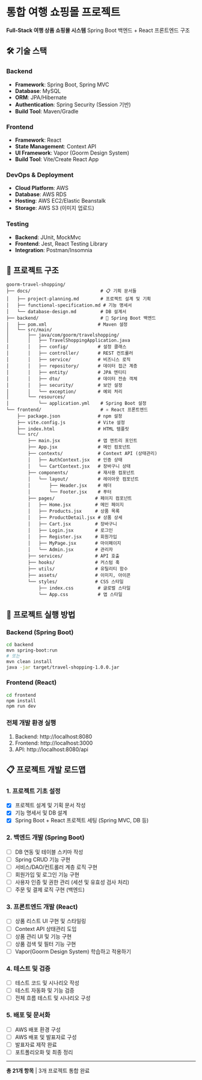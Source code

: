 # 통합 여행 쇼핑몰 프로젝트

**Full-Stack 여행 상품 쇼핑몰 시스템**
Spring Boot 백엔드 + React 프론트엔드 구조

## 🛠 기술 스택

### Backend
- **Framework**: Spring Boot, Spring MVC
- **Database**: MySQL
- **ORM**: JPA/Hibernate
- **Authentication**: Spring Security (Session 기반)
- **Build Tool**: Maven/Gradle

### Frontend
- **Framework**: React
- **State Management**: Context API
- **UI Framework**: Vapor (Goorm Design System)
- **Build Tool**: Vite/Create React App

### DevOps & Deployment
- **Cloud Platform**: AWS
- **Database**: AWS RDS
- **Hosting**: AWS EC2/Elastic Beanstalk
- **Storage**: AWS S3 (이미지 업로드)

### Testing
- **Backend**: JUnit, MockMvc
- **Frontend**: Jest, React Testing Library
- **Integration**: Postman/Insomnia

## 📁 프로젝트 구조

```
goorm-travel-shopping/
├── docs/                          # 📋 기획 문서들
│   ├── project-planning.md        # 프로젝트 설계 및 기획
│   ├── functional-specification.md # 기능 명세서
│   └── database-design.md         # DB 설계서
├── backend/                       # 🌸 Spring Boot 백엔드
│   ├── pom.xml                   # Maven 설정
│   └── src/main/
│       ├── java/com/goorm/travelshopping/
│       │   ├── TravelShoppingApplication.java
│       │   ├── config/           # 설정 클래스
│       │   ├── controller/       # REST 컨트롤러
│       │   ├── service/          # 비즈니스 로직
│       │   ├── repository/       # 데이터 접근 계층
│       │   ├── entity/           # JPA 엔티티
│       │   ├── dto/              # 데이터 전송 객체
│       │   ├── security/         # 보안 설정
│       │   └── exception/        # 예외 처리
│       └── resources/
│           └── application.yml    # Spring Boot 설정
└── frontend/                      # ⚛️ React 프론트엔드
    ├── package.json              # npm 설정
    ├── vite.config.js            # Vite 설정
    ├── index.html                # HTML 템플릿
    └── src/
        ├── main.jsx              # 앱 엔트리 포인트
        ├── App.jsx               # 메인 컴포넌트
        ├── contexts/             # Context API (상태관리)
        │   ├── AuthContext.jsx   # 인증 상태
        │   └── CartContext.jsx   # 장바구니 상태
        ├── components/           # 재사용 컴포넌트
        │   └── layout/           # 레이아웃 컴포넌트
        │       ├── Header.jsx    # 헤더
        │       └── Footer.jsx    # 푸터
        ├── pages/               # 페이지 컴포넌트
        │   ├── Home.jsx         # 메인 페이지
        │   ├── Products.jsx     # 상품 목록
        │   ├── ProductDetail.jsx # 상품 상세
        │   ├── Cart.jsx         # 장바구니
        │   ├── Login.jsx        # 로그인
        │   ├── Register.jsx     # 회원가입
        │   ├── MyPage.jsx       # 마이페이지
        │   └── Admin.jsx        # 관리자
        ├── services/            # API 호출
        ├── hooks/               # 커스텀 훅
        ├── utils/               # 유틸리티 함수
        ├── assets/              # 이미지, 아이콘
        └── styles/              # CSS 스타일
            ├── index.css         # 글로벌 스타일
            └── App.css           # 앱 스타일
```

## 🚀 프로젝트 실행 방법

### Backend (Spring Boot)
```bash
cd backend
mvn spring-boot:run
# 또는
mvn clean install
java -jar target/travel-shopping-1.0.0.jar
```

### Frontend (React)
```bash
cd frontend
npm install
npm run dev
```

### 전체 개발 환경 실행
1. Backend: http://localhost:8080
2. Frontend: http://localhost:3000
3. API: http://localhost:8080/api

## 📋 프로젝트 개발 로드맵

### 1. 프로젝트 기초 설정
- [x] 프로젝트 설계 및 기획 문서 작성
- [x] 기능 명세서 및 DB 설계
- [x] Spring Boot + React 프로젝트 세팅 (Spring MVC, DB 등)

### 2. 백엔드 개발 (Spring Boot)
- [ ] DB 연동 및 테이블 스키마 작성
- [ ] Spring CRUD 기능 구현
- [ ] 서비스/DAO/컨트롤러 계층 로직 구현
- [ ] 회원가입 및 로그인 기능 구현
- [ ] 사용자 인증 및 권한 관리 (세션 및 유효성 검사 처리)
- [ ] 주문 및 결제 로직 구현 (백엔드)

### 3. 프론트엔드 개발 (React)
- [ ] 상품 리스트 UI 구현 및 스타일링
- [ ] Context API 상태관리 도입
- [ ] 상품 관리 UI 및 기능 구현
- [ ] 상품 검색 및 필터 기능 구현
- [ ] Vapor(Goorm Design System) 학습하고 적용하기

### 4. 테스트 및 검증
- [ ] 테스트 코드 및 시나리오 작성
- [ ] 테스트 자동화 및 기능 검증
- [ ] 전체 흐름 테스트 및 시나리오 구성

### 5. 배포 및 문서화
- [ ] AWS 배포 환경 구성
- [ ] AWS 배포 및 발표자료 구성
- [ ] 발표자료 제작 완료
- [ ] 포트폴리오화 및 최종 정리

---
**총 21개 항목** | 3개 프로젝트 통합 완료
